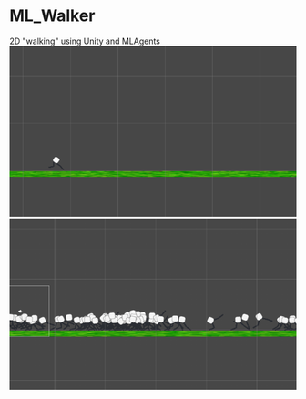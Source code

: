# ML_Walker
2D "walking" using Unity and MLAgents
![](mlw2.gif "walker")
![alt text](mlw.gif "walker")

